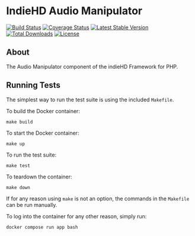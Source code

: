 # IndieHD Audio Manipulator

[![Build Status](https://travis-ci.org/indiehd/audio-manipulator.svg?branch=master)](https://travis-ci.org/indiehd/audio-manipulator)
[![Coverage Status](https://codecov.io/gh/indieHD/audio-manipulator/branch/master/graph/badge.svg)](https://codecov.io/gh/indieHD/audio-manipulator)
[![Latest Stable Version](https://poser.pugx.org/indiehd/audio-manipulator/v/stable)](https://packagist.org/packages/indiehd/audio-manipulator)
[![Total Downloads](https://poser.pugx.org/indiehd/audio-manipulator/downloads)](https://packagist.org/packages/indiehd/audio-manipulator)
[![License](https://poser.pugx.org/indiehd/audio-manipulator/license)](https://packagist.org/packages/indiehd/audio-manipulator)

## About ##

The Audio Manipulator component of the indieHD Framework for PHP.

## Running Tests ##

The simplest way to run the test suite is using the included `Makefile`.

To build the Docker container:

```shell
make build
```

To start the Docker container:

```shell
make up
```

To run the test suite:

```shell
make test
```

To teardown the container:

```shell
make down
```

If for any reason using `make` is not an option, the commands in the `Makefile` can be run manually.

To log into the container for any other reason, simply run:

```
docker compose run app bash
```
